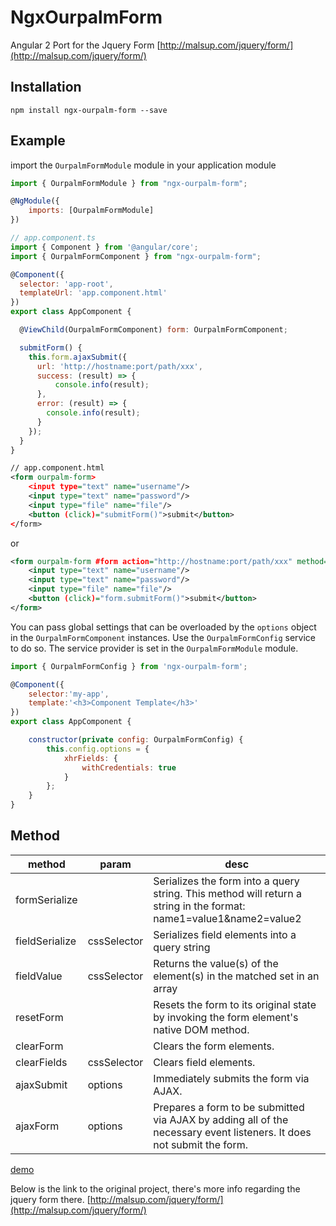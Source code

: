 # NgxOurpalmForm

Angular 2 Port for the Jquery Form [http://malsup.com/jquery/form/](http://malsup.com/jquery/form/)

## Installation

```
npm install ngx-ourpalm-form --save
```

## Example

import the `OurpalmFormModule` module in your application module

```javascript
import { OurpalmFormModule } from "ngx-ourpalm-form";

@NgModule({
    imports: [OurpalmFormModule]
})
```

```javascript
// app.component.ts
import { Component } from '@angular/core';
import { OurpalmFormComponent } from "ngx-ourpalm-form";

@Component({
  selector: 'app-root',
  templateUrl: 'app.component.html'
})
export class AppComponent {

  @ViewChild(OurpalmFormComponent) form: OurpalmFormComponent;

  submitForm() {
    this.form.ajaxSubmit({
      url: 'http://hostname:port/path/xxx',
      success: (result) => {
          console.info(result);
      },
      error: (result) => {
        console.info(result);
      }
    });
  }
}

```

```xml
// app.component.html
<form ourpalm-form>
    <input type="text" name="username"/>
    <input type="text" name="password"/>
    <input type="file" name="file"/>
    <button (click)="submitForm()">submit</button>
</form>
```

or

```xml
<form ourpalm-form #form action="http://hostname:port/path/xxx" method="post" enctype="multipart/form-data">
    <input type="text" name="username"/>
    <input type="text" name="password"/>
    <input type="file" name="file"/>
    <button (click)="form.submitForm()">submit</button>
</form>
```

You can pass global settings that can be overloaded by the `options` object in the `OurpalmFormComponent` instances. Use the `OurpalmFormConfig` service to do so. The service provider is set in the `OurpalmFormModule` module.

```javascript
import { OurpalmFormConfig } from 'ngx-ourpalm-form';

@Component({
    selector:'my-app',
    template:'<h3>Component Template</h3>'
})
export class AppComponent {

    constructor(private config: OurpalmFormConfig) {
        this.config.options = {
            xhrFields: {
                withCredentials: true
            }
        };
    }
}
```


## Method

|	method				  |	 param 		      | 	            	desc 					|
|-------------------------|-------------------|-------------------------------------------------|
|	formSerialize         |                   |      Serializes the form into a query string. This method will return a string in the format: name1=value1&name2=value2  |
|	fieldSerialize        |    cssSelector    |		 Serializes field elements into a query string				   |
|	fieldValue            |    cssSelector    |		 Returns the value(s) of the element(s) in the matched set in an array				   |
|	resetForm             |                   |		 Resets the form to its original state by invoking the form element's native DOM method.				   |
|	clearForm             |                   |		 Clears the form elements.  |
|	clearFields           |    cssSelector    |		 Clears field elements.   |
|	ajaxSubmit            |    options        |		 Immediately submits the form via AJAX.  |
|	ajaxForm              |    options        |		 Prepares a form to be submitted via AJAX by adding all of the necessary event listeners. It does not submit the form.   |


[demo](./src/app/test-ajax-form/ajax-form.component.ts)


Below is the link to the original project, there's more info regarding the jquery form there. [http://malsup.com/jquery/form/](http://malsup.com/jquery/form/)

